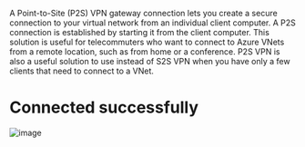 A Point-to-Site (P2S) VPN gateway connection lets you create a secure connection to your virtual network from an individual client computer. A P2S connection is established by starting it from the client computer. This solution is useful for telecommuters who want to connect to Azure VNets from a remote location, such as from home or a conference. P2S VPN is also a useful solution to use instead of S2S VPN when you have only a few clients that need to connect to a VNet.

# Connected successfully
![image](https://github.com/Nessa13044/Configure-Point-to-Site-P2S-VPN-/assets/114730329/3756be31-c262-4308-a394-f57c011e6392)

